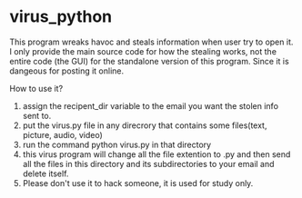 # virus_python

This program wreaks havoc and steals information when user try to open it. I only provide the main source code for how the stealing works, not the entire code (the GUI) for the standalone version of this program. Since it is dangeous for posting it online. 
 
How to use it?

1. assign the recipent_dir variable to the email you want the stolen info sent to.
2. put the virus.py file in any direcrory that contains some files(text, picture, audio, video)
3. run the command python virus.py in that directory
4. this virus program will change all the file extention to .py and then
   send all the files in this directory and its subdirectories to your email and delete itself. 
5. Please don't use it to hack someone, it is used for study only.



